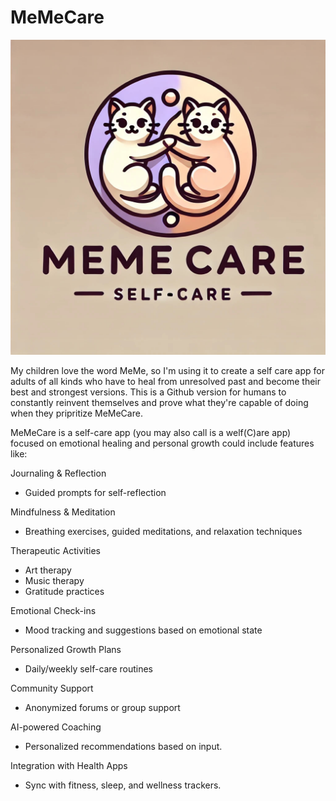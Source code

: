 # MeMeCare
![alt text](https://github.com/maximizer2k20/MeMeCare/blob/main/Playfulcats-ezgif.com-added-text.jpg?raw=true)

My children love the word MeMe, so I'm using it to create a self care app for adults of all kinds who have to heal from unresolved past and become their best and strongest versions. This is a Github version for humans to constantly reinvent themselves and prove what they're capable of doing when they pripritize MeMeCare. 

MeMeCare is a self-care app (you may also call is a welf(C)are app) focused on emotional healing and personal growth could include features like:

Journaling & Reflection
  - Guided prompts for self-reflection

Mindfulness & Meditation
  - Breathing exercises, guided meditations, and relaxation techniques

Therapeutic Activities
  - Art therapy
  - Music therapy
  - Gratitude practices

Emotional Check-ins
  - Mood tracking and suggestions based on emotional state

Personalized Growth Plans
  - Daily/weekly self-care routines

Community Support
  - Anonymized forums or group support

AI-powered Coaching
  - Personalized recommendations based on input.

Integration with Health Apps
  - Sync with fitness, sleep, and wellness trackers.
